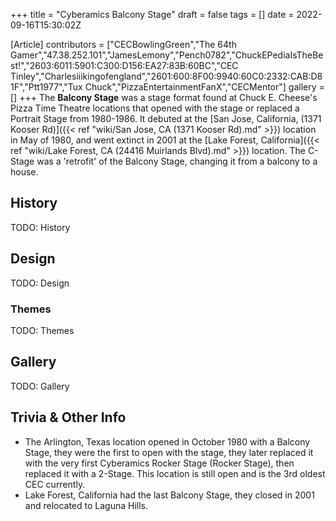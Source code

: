 +++
title = "Cyberamics Balcony Stage"
draft = false
tags = []
date = 2022-09-16T15:30:02Z

[Article]
contributors = ["CECBowlingGreen","The 64th Gamer","47.38.252.101","JamesLemony","Pench0782","ChuckEPediaIsTheBest!","2603:6011:5901:C300:D156:EA27:83B:60BC","CEC Tinley","Charlesiiikingofengland","2601:600:8F00:9940:60C0:2332:CAB:D81F","Ptt1977","Tux Chuck","PizzaEntertainmentFanX","CECMentor"]
gallery = []
+++
The **Balcony Stage** was a stage format found at Chuck E. Cheese's Pizza Time Theatre locations that opened with the stage or replaced a Portrait Stage from 1980-1986. It debuted at the [San Jose, California, (1371 Kooser Rd)]({{< ref "wiki/San Jose, CA (1371 Kooser Rd).md" >}}) location in May of 1980, and went extinct in 2001 at the [Lake Forest, California]({{< ref "wiki/Lake Forest, CA (24416 Muirlands Blvd).md" >}}) location. The C-Stage was a 'retrofit' of the Balcony Stage, changing it from a balcony to a house.

## History ##
TODO: History

## Design ##
TODO: Design

### Themes ###
TODO: Themes

## Gallery ##
TODO: Gallery

## Trivia & Other Info ##

* The Arlington, Texas location opened in October 1980 with a Balcony Stage, they were the first to open with the stage, they later replaced it with the very first Cyberamics Rocker Stage (Rocker Stage), then replaced it with a 2-Stage. This location is still open and is the 3rd oldest CEC currently.
* Lake Forest, California had the last Balcony Stage, they closed in 2001 and relocated to Laguna Hills.